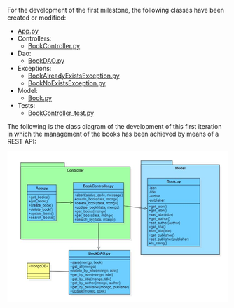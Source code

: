 
For the development of the first milestone, the following classes have been created or modified:

- [App.py](https://github.com/LuGuDu/BorrowBooks/blob/LuGuDu-milestone1/borrowbooksapp/app.py)
- Controllers:
  - [BookController.py](https://github.com/LuGuDu/BorrowBooks/blob/LuGuDu-milestone1/borrowbooksapp/controllers/BookController.py)
- Dao:
  - [BookDAO.py](https://github.com/LuGuDu/BorrowBooks/blob/LuGuDu-milestone1/borrowbooksapp/dao/BookDAO.py) 
- Exceptions:
  - [BookAlreadyExistsException.py](https://github.com/LuGuDu/BorrowBooks/blob/LuGuDu-milestone1/borrowbooksapp/exceptions/BookAlreadyExistsException.py)
  - [BookNoExistsException.py](https://github.com/LuGuDu/BorrowBooks/blob/LuGuDu-milestone1/borrowbooksapp/exceptions/BookNoExistsException.py)
- Model:
  - [Book.py](https://github.com/LuGuDu/BorrowBooks/blob/LuGuDu-milestone1/borrowbooksapp/model/Book.py)
- Tests:
  - [BookController_test.py](https://github.com/LuGuDu/BorrowBooks/blob/LuGuDu-milestone1/borrowbooksapp/testing/tests/BookController_test.py)
  
  
The following is the class diagram of the development of this first iteration in which the management of the books has been achieved by means of a REST API:

<img src="https://github.com/LuGuDu/BorrowBooks/blob/LuGuDu-milestone1/docs/resources/milestone1diagram.JPG" alt="Class diagram of Milestone 1" style="width:600px;"/>

